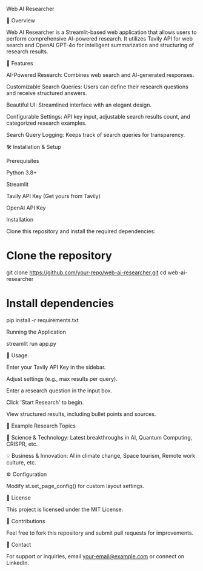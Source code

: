 Web AI Researcher

🔬 Overview

Web AI Researcher is a Streamlit-based web application that allows users to perform comprehensive AI-powered research. It utilizes Tavily API for web search and OpenAI GPT-4o for intelligent summarization and structuring of research results.

🚀 Features

AI-Powered Research: Combines web search and AI-generated responses.

Customizable Search Queries: Users can define their research questions and receive structured answers.

Beautiful UI: Streamlined interface with an elegant design.

Configurable Settings: API key input, adjustable search results count, and categorized research examples.

Search Query Logging: Keeps track of search queries for transparency.

🛠️ Installation & Setup

Prerequisites

Python 3.8+

Streamlit

Tavily API Key (Get yours from Tavily)

OpenAI API Key

Installation

Clone this repository and install the required dependencies:

# Clone the repository
git clone https://github.com/your-repo/web-ai-researcher.git
cd web-ai-researcher

# Install dependencies
pip install -r requirements.txt

Running the Application

streamlit run app.py

📌 Usage

Enter your Tavily API Key in the sidebar.

Adjust settings (e.g., max results per query).

Enter a research question in the input box.

Click 'Start Research' to begin.

View structured results, including bullet points and sources.

🎯 Example Research Topics

🧬 Science & Technology: Latest breakthroughs in AI, Quantum Computing, CRISPR, etc.

💡 Business & Innovation: AI in climate change, Space tourism, Remote work culture, etc.

⚙️ Configuration

Modify st.set_page_config() for custom layout settings.

📜 License

This project is licensed under the MIT License.

🤝 Contributions

Feel free to fork this repository and submit pull requests for improvements.

📩 Contact

For support or inquiries, email your-email@example.com or connect on LinkedIn.

